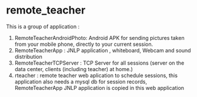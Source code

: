 # remote_teacher
This is a group of application :

1. RemoteTeacherAndroidPhoto: Android APK for sending pictures taken from your mobile phone, directly to your current session.
2. RemoteTeacherApp : JNLP application , whiteboard, Webcam and sound distribution 
3. RemoteTeacherTCPServer : TCP Server for all sessions (server on the data center, clients (including teacher) at home.) 
4. rteacher  : remote teacher web aplication to schedule sessions, this application also needs a mysql db for session records, RemoteTeacherApp JNLP application is copied in this web application
